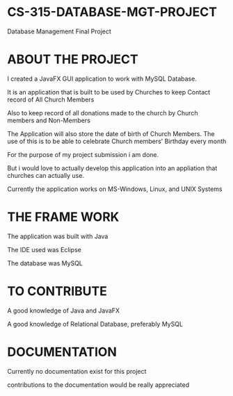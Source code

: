 # CS-315-DATABASE-MGT-PROJECT
Database Management Final Project

# ABOUT THE PROJECT
I created a JavaFX GUI application to work with MySQL Database.

It is an application that is built to be used by Churches to keep Contact record of All Church Members

Also to keep record of all donations made to the church by Church members and Non-Members

The Application will also store the date of birth of Church Members. The use of this is to be able to celebrate Church members' Birthday every month

For the purpose of my project submission i am done.

But i would love to actually develop this application into an appliation that churches can actually use.

Currently the application works on MS-Windows, Linux, and UNIX Systems

# THE FRAME WORK

The application was built with Java

The IDE used was Eclipse

The database was MySQL

# TO CONTRIBUTE

A good knowledge of Java and JavaFX

A good knowledge of Relational Database, preferably MySQL

# DOCUMENTATION

Currently no documentation exist for this project

contributions to the documentation would be really appreciated
